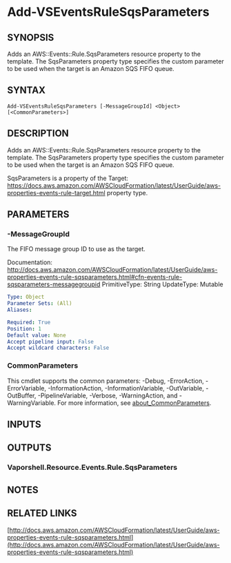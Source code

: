 # Add-VSEventsRuleSqsParameters

## SYNOPSIS
Adds an AWS::Events::Rule.SqsParameters resource property to the template.
The SqsParameters property type specifies the custom parameter to be used when the target is an Amazon SQS FIFO queue.

## SYNTAX

```
Add-VSEventsRuleSqsParameters [-MessageGroupId] <Object> [<CommonParameters>]
```

## DESCRIPTION
Adds an AWS::Events::Rule.SqsParameters resource property to the template.
The SqsParameters property type specifies the custom parameter to be used when the target is an Amazon SQS FIFO queue.

SqsParameters is a property of the Target: https://docs.aws.amazon.com/AWSCloudFormation/latest/UserGuide/aws-properties-events-rule-target.html property type.

## PARAMETERS

### -MessageGroupId
The FIFO message group ID to use as the target.

Documentation: http://docs.aws.amazon.com/AWSCloudFormation/latest/UserGuide/aws-properties-events-rule-sqsparameters.html#cfn-events-rule-sqsparameters-messagegroupid
PrimitiveType: String
UpdateType: Mutable

```yaml
Type: Object
Parameter Sets: (All)
Aliases:

Required: True
Position: 1
Default value: None
Accept pipeline input: False
Accept wildcard characters: False
```

### CommonParameters
This cmdlet supports the common parameters: -Debug, -ErrorAction, -ErrorVariable, -InformationAction, -InformationVariable, -OutVariable, -OutBuffer, -PipelineVariable, -Verbose, -WarningAction, and -WarningVariable. For more information, see [about_CommonParameters](http://go.microsoft.com/fwlink/?LinkID=113216).

## INPUTS

## OUTPUTS

### Vaporshell.Resource.Events.Rule.SqsParameters
## NOTES

## RELATED LINKS

[http://docs.aws.amazon.com/AWSCloudFormation/latest/UserGuide/aws-properties-events-rule-sqsparameters.html](http://docs.aws.amazon.com/AWSCloudFormation/latest/UserGuide/aws-properties-events-rule-sqsparameters.html)

